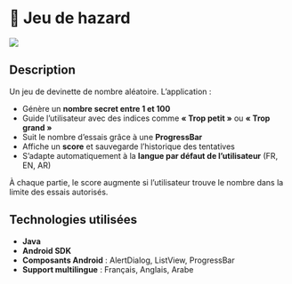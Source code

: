 # 🎲 Jeu de hazard

<img src="captures/imgJeuHazard.png">

## Description
Un jeu de devinette de nombre aléatoire. L’application :

- Génère un **nombre secret entre 1 et 100**
- Guide l’utilisateur avec des indices comme **« Trop petit »** ou **« Trop grand »**
- Suit le nombre d’essais grâce à une **ProgressBar**
- Affiche un **score** et sauvegarde l’historique des tentatives
- S’adapte automatiquement à la **langue par défaut de l’utilisateur** (FR, EN, AR)

À chaque partie, le score augmente si l’utilisateur trouve le nombre dans la limite des essais autorisés.

## Technologies utilisées
- **Java**
- **Android SDK**
- **Composants Android** : AlertDialog, ListView, ProgressBar
- **Support multilingue** : Français, Anglais, Arabe

